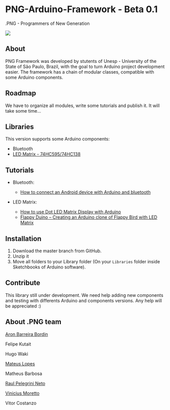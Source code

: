 PNG-Arduino-Framework - Beta 0.1
================================

.PNG - Programmers of New Generation

![](https://readthedocs.org/projects/png-arduino-framework/badge/?version=latest)


## About

PNG Framework was developed by stutents of Unesp - University of the State of São Paulo, Brazil, with the goal to turn Arduino project development easier. The framework has a chain of modular classes, compatible with some Arduino components. 


## Roadmap

We have to organize all modules, write some tutorials and publish it. It will take some time...


## Libraries

This version supports some Arduino components:
* Bluetooth
* [LED Matrix - 74HC595/74HC138](http://www.elabpeers.com/led-matrix-display.html)


## Tutorials
* Bluetooth:
  * [How to connect an Android device with Arduino and bluetooth](https://bytedebugger.wordpress.com/2014/06/27/tutorial-how-to-connect-an-android-device-with-arduino-and-bluetooth/)

* LED Matrix:
  * [How to use Dot LED Matrix Display with Arduino](https://bytedebugger.wordpress.com/2015/01/28/tutorial-how-to-use-dot-led-matrix-display-with-arduino/)
  * [Flappy Duino – Creating an Arduino clone of Flappy Bird with LED Matrix](https://bytedebugger.wordpress.com/2015/01/29/flappy-duino-creating-an-arduino-clone-of-flappy-bird-with-led-matrix/)


## Installation

1. Download the master branch from GitHub.
2. Unzip it
3. Move all folders to your Library folder (On your `Libraries` folder inside Sketchbooks of Arduino software).


## Contribute

This library still under development. We need help adding new components and testing with differents Arduino and components versions. 
Any help will be appreciated :)


## About .PNG team

[Aron Barreira Bordin](http://github.com/aron-bordin/)

Felipe Kutait

Hugo Waki

[Mateus Lopes](https://github.com/lopeslopes)

Matheus Barbosa

[Raul Pelegrini Neto](https://github.com/RaulPelegrini)

[Vinicius Moretto](https://github.com/vinimoretto)

Vitor Costanzo
